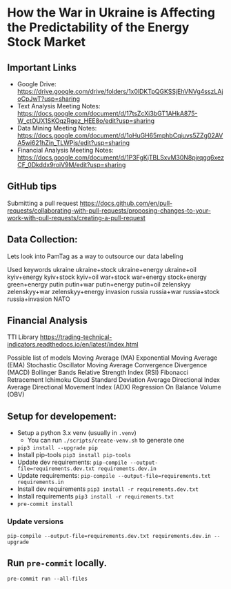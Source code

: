 # How the War in Ukraine is Affecting the Predictability of the Energy Stock Market

## Important Links 
- Google Drive: https://drive.google.com/drive/folders/1x0lDKTpQGKSSjEhVNVg4sszLAjoCpJwT?usp=sharing
- Text Analysis Meeting Notes: https://docs.google.com/document/d/17tsZcXi3bGT1AHkA875-W_ctOUX1SKOqzRgez_HEE8o/edit?usp=sharing
- Data Mining Meeting Notes: https://docs.google.com/document/d/1oHuGH65mphbCqiuvs5ZZg02AVA5wi621hZin_TLWPjs/edit?usp=sharing
- Financial Analysis Meeting Notes: https://docs.google.com/document/d/1P3FgKjTBLSxvM30N8pjrqgq6xezCF_0Dkddx9roiV9M/edit?usp=sharing


## GitHub tips
Submitting a pull request
https://docs.github.com/en/pull-requests/collaborating-with-pull-requests/proposing-changes-to-your-work-with-pull-requests/creating-a-pull-request


## Data Collection:

Lets look into PamTag as a way to outsource our data labeling

Used keywords
ukraine
ukraine+stock
ukraine+energy
ukraine+oil
kyiv+energy
kyiv+stock
kyiv+oil
war+stock
war+energy
stock+energy
green+energy
putin
putin+war
putin+energy
putin+oil
zelenskyy
zelenskyy+war
zelenskyy+energy
invasion
russia
russia+war
russia+stock
russia+invasion
NATO


## Financial Analysis

TTI Library https://trading-technical-indicators.readthedocs.io/en/latest/index.html

Possible list of models
Moving Average (MA)
Exponential Moving Average (EMA)
Stochastic Oscillator
Moving Average Convergence Divergence (MACD)
Bollinger Bands
Relative Strength Index (RSI)
Fibonacci Retracement
Ichimoku Cloud
Standard Deviation
Average Directional Index
Average Directional Movement Index (ADX)
Regression
On Balance Volume (OBV)







## Setup for developement:

- Setup a python 3.x venv (usually in `.venv`)
  - You can run `./scripts/create-venv.sh` to generate one
- `pip3 install --upgrade pip`
- Install pip-tools `pip3 install pip-tools`
- Update dev requirements: `pip-compile --output-file=requirements.dev.txt requirements.dev.in`
- Update requirements: `pip-compile --output-file=requirements.txt requirements.in`
- Install dev requirements `pip3 install -r requirements.dev.txt`
- Install requirements `pip3 install -r requirements.txt`
- `pre-commit install`

### Update versions

`pip-compile --output-file=requirements.dev.txt requirements.dev.in --upgrade`

## Run `pre-commit` locally.

`pre-commit run --all-files`



